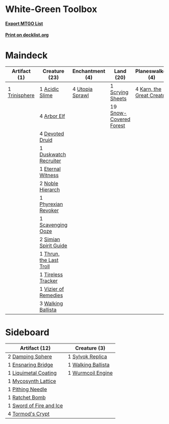 # White-Green Toolbox

#### [Export MTGO List](../collection/White-Green%20Toolbox/White-Green%20Toolbox.txt)
#### [Print on decklist.org](http://decklist.org/?deckmain=1%09Acidic%20Slime%0A4%09Arbor%20Elf%0A4%09Devoted%20Druid%0A1%09Duskwatch%20Recruiter%0A1%09Eternal%20Witness%0A4%09Finale%20of%20Devastation%0A4%09Karn,%20the%20Great%20Creator%0A2%09Noble%20Hierarch%0A1%09Phyrexian%20Revoker%0A4%09Primal%20Command%0A1%09Scavenging%20Ooze%0A1%09Scrying%20Sheets%0A2%09Simian%20Spirit%20Guide%0A19%09Snow-Covered%20Forest%0A1%09Thrun,%20the%20Last%20Troll%0A1%09Tireless%20Tracker%0A1%09Trinisphere%0A4%09Utopia%20Sprawl%0A1%09Vizier%20of%20Remedies%0A3%09Walking%20Ballista&deckside=2%09Damping%20Sphere%0A1%09Ensnaring%20Bridge%0A1%09Liquimetal%20Coating%0A1%09Mycosynth%20Lattice%0A1%09Pithing%20Needle%0A1%09Ratchet%20Bomb%0A1%09Sword%20of%20Fire%20and%20Ice%0A1%09Sylvok%20Replica%0A4%09Tormod's%20Crypt%0A1%09Walking%20Ballista%0A1%09Wurmcoil%20Engine)
# Maindeck

|                                     Artifact (1)                                      |                                          Creature (23)                                           |                                     Enchantment (4)                                      |                                            Land (20)                                            |                                          Planeswalker (4)                                          |                                           Sorcery (8)                                            |
|---------------------------------------------------------------------------------------|--------------------------------------------------------------------------------------------------|------------------------------------------------------------------------------------------|-------------------------------------------------------------------------------------------------|----------------------------------------------------------------------------------------------------|--------------------------------------------------------------------------------------------------|
|1 [Trinisphere](http://gatherer.wizards.com/Pages/Card/Details.aspx?multiverseid=43545)|1 [Acidic Slime](http://gatherer.wizards.com/Pages/Card/Details.aspx?multiverseid=376237)         |4 [Utopia Sprawl](http://gatherer.wizards.com/Pages/Card/Details.aspx?multiverseid=442181)|1 [Scrying Sheets](http://gatherer.wizards.com/Pages/Card/Details.aspx?multiverseid=121204)      |4 [Karn, the Great Creator](http://gatherer.wizards.com/Pages/Card/Details.aspx?multiverseid=460928)|4 [Finale of Devastation](http://gatherer.wizards.com/Pages/Card/Details.aspx?multiverseid=461087)|
|                                                                                       |4 [Arbor Elf](http://gatherer.wizards.com/Pages/Card/Details.aspx?multiverseid=442149)            |                                                                                          |19 [Snow-Covered Forest](http://gatherer.wizards.com/Pages/Card/Details.aspx?multiverseid=121192)|                                                                                                    |4 [Primal Command](http://gatherer.wizards.com/Pages/Card/Details.aspx?multiverseid=220571)       |
|                                                                                       |4 [Devoted Druid](http://gatherer.wizards.com/Pages/Card/Details.aspx?multiverseid=135500)        |                                                                                          |                                                                                                 |                                                                                                    |                                                                                                  |
|                                                                                       |1 [Duskwatch Recruiter](http://gatherer.wizards.com/Pages/Card/Details.aspx?multiverseid=409961)  |                                                                                          |                                                                                                 |                                                                                                    |                                                                                                  |
|                                                                                       |1 [Eternal Witness](http://gatherer.wizards.com/Pages/Card/Details.aspx?multiverseid=51628)       |                                                                                          |                                                                                                 |                                                                                                    |                                                                                                  |
|                                                                                       |2 [Noble Hierarch](http://gatherer.wizards.com/Pages/Card/Details.aspx?multiverseid=179434)       |                                                                                          |                                                                                                 |                                                                                                    |                                                                                                  |
|                                                                                       |1 [Phyrexian Revoker](http://gatherer.wizards.com/Pages/Card/Details.aspx?multiverseid=383343)    |                                                                                          |                                                                                                 |                                                                                                    |                                                                                                  |
|                                                                                       |1 [Scavenging Ooze](http://gatherer.wizards.com/Pages/Card/Details.aspx?multiverseid=420783)      |                                                                                          |                                                                                                 |                                                                                                    |                                                                                                  |
|                                                                                       |2 [Simian Spirit Guide](http://gatherer.wizards.com/Pages/Card/Details.aspx?multiverseid=442137)  |                                                                                          |                                                                                                 |                                                                                                    |                                                                                                  |
|                                                                                       |1 [Thrun, the Last Troll](http://gatherer.wizards.com/Pages/Card/Details.aspx?multiverseid=214050)|                                                                                          |                                                                                                 |                                                                                                    |                                                                                                  |
|                                                                                       |1 [Tireless Tracker](http://gatherer.wizards.com/Pages/Card/Details.aspx?multiverseid=409997)     |                                                                                          |                                                                                                 |                                                                                                    |                                                                                                  |
|                                                                                       |1 [Vizier of Remedies](http://gatherer.wizards.com/Pages/Card/Details.aspx?multiverseid=426740)   |                                                                                          |                                                                                                 |                                                                                                    |                                                                                                  |
|                                                                                       |3 [Walking Ballista](http://gatherer.wizards.com/Pages/Card/Details.aspx?multiverseid=423848)     |                                                                                          |                                                                                                 |                                                                                                    |                                                                                                  |


# Sideboard

|                                          Artifact (12)                                          |                                        Creature (3)                                         |
|-------------------------------------------------------------------------------------------------|---------------------------------------------------------------------------------------------|
|2 [Damping Sphere](http://gatherer.wizards.com/Pages/Card/Details.aspx?multiverseid=443101)      |1 [Sylvok Replica](http://gatherer.wizards.com/Pages/Card/Details.aspx?multiverseid=209052)  |
|1 [Ensnaring Bridge](http://gatherer.wizards.com/Pages/Card/Details.aspx?multiverseid=15866)     |1 [Walking Ballista](http://gatherer.wizards.com/Pages/Card/Details.aspx?multiverseid=423848)|
|1 [Liquimetal Coating](http://gatherer.wizards.com/Pages/Card/Details.aspx?multiverseid=389578)  |1 [Wurmcoil Engine](http://gatherer.wizards.com/Pages/Card/Details.aspx?multiverseid=389756) |
|1 [Mycosynth Lattice](http://gatherer.wizards.com/Pages/Card/Details.aspx?multiverseid=446209)   |                                                                                             |
|1 [Pithing Needle](http://gatherer.wizards.com/Pages/Card/Details.aspx?multiverseid=129526)      |                                                                                             |
|1 [Ratchet Bomb](http://gatherer.wizards.com/Pages/Card/Details.aspx?multiverseid=370623)        |                                                                                             |
|1 [Sword of Fire and Ice](http://gatherer.wizards.com/Pages/Card/Details.aspx?multiverseid=46429)|                                                                                             |
|4 [Tormod's Crypt](http://gatherer.wizards.com/Pages/Card/Details.aspx?multiverseid=389723)      |                                                                                             |

